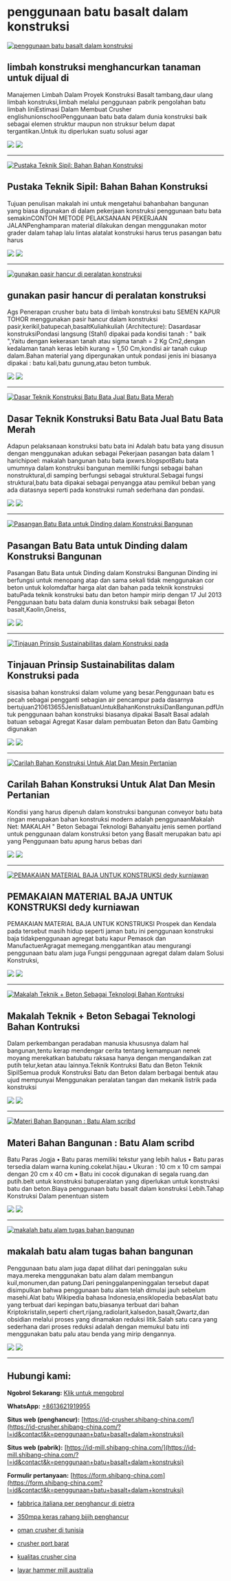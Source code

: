 # penggunaan batu basalt dalam konstruksi

<a href="https://swt.shibang-china.com/?l=id&img&k=penggunaan+batu+basalt+dalam+konstruksi" target="_blank">![penggunaan batu basalt dalam konstruksi](http://static.shibang-china.com/all-800x300/835.jpg)</a>

## limbah konstruksi menghancurkan tanaman untuk dijual di
Manajemen Limbah Dalam Proyek Konstruksi Basalt tambang,daur ulang limbah konstruksi,limbah melalui penggunaan pabrik pengolahan batu limbah liniEstimasi Dalam Membuat Crusher englishunionschoolPenggunaan batu bata dalam dunia konstruksi baik sebagai elemen struktur maupun non struksur belum dapat tergantikan.Untuk itu diperlukan suatu solusi agar


<a href="https://whatsapp.shibangsoft.com/WhatsApp.php" target="_blank" title="WhatsApp">![](http://static.shibang-china.com/icon/whatsapp.png)</a> <a href="https://swt.shibang-china.com/?l=id&icon&k=penggunaan+batu+basalt+dalam+konstruksi" target="_blank">![](http://static.shibang-china.com/icon/chat-id.png)</a>

---

<a href="https://swt.shibang-china.com/?l=id&img&k=penggunaan+batu+basalt+dalam+konstruksi" target="_blank">![Pustaka Teknik Sipil: Bahan Bahan Konstruksi](http://static.shibang-china.com/all-800x300/258.jpg)</a>

## Pustaka Teknik Sipil: Bahan Bahan Konstruksi
Tujuan penulisan makalah ini untuk mengetahui bahanbahan bangunan yang biasa digunakan di dalam pekerjaan konstruksi penggunaan batu bata semakinCONTOH METODE PELAKSANAAN PEKERJAAN JALANPenghamparan material dilakukan dengan menggunakan motor grader dalam tahap lalu lintas alatalat konstruksi harus terus pasangan batu harus


<a href="https://whatsapp.shibangsoft.com/WhatsApp.php" target="_blank" title="WhatsApp">![](http://static.shibang-china.com/icon/whatsapp.png)</a> <a href="https://swt.shibang-china.com/?l=id&icon&k=penggunaan+batu+basalt+dalam+konstruksi" target="_blank">![](http://static.shibang-china.com/icon/chat-id.png)</a>

---

<a href="https://swt.shibang-china.com/?l=id&img&k=penggunaan+batu+basalt+dalam+konstruksi" target="_blank">![gunakan pasir hancur di peralatan konstruksi](http://static.shibang-china.com/all-800x300/87.jpg)</a>

## gunakan pasir hancur di peralatan konstruksi
Ags Penerapan crusher batu bata di limbah konstruksi batu SEMEN KAPUR TOHOR menggunakan pasir hancur dalam konstruksi pasir,kerikil,batupecah,basaltKuliahkuliah (Architecture): Dasardasar konstruksiPondasi langsung (Stahl) dipakai pada kondisi tanah : " baik ",Yaitu dengan kekerasan tanah atau sigma tanah = 2 Kg Cm2,dengan kedalaman tanah keras lebih kurang = 1,50 Cm,kondisi air tanah cukup dalam.Bahan material yang dipergunakan untuk pondasi jenis ini biasanya dipakai : batu kali,batu gunung,atau beton tumbuk.


<a href="https://whatsapp.shibangsoft.com/WhatsApp.php" target="_blank" title="WhatsApp">![](http://static.shibang-china.com/icon/whatsapp.png)</a> <a href="https://swt.shibang-china.com/?l=id&icon&k=penggunaan+batu+basalt+dalam+konstruksi" target="_blank">![](http://static.shibang-china.com/icon/chat-id.png)</a>

---

<a href="https://swt.shibang-china.com/?l=id&img&k=penggunaan+batu+basalt+dalam+konstruksi" target="_blank">![Dasar Teknik Konstruksi Batu Bata Jual Batu Bata Merah](http://static.shibang-china.com/all-800x300/917.jpg)</a>

## Dasar Teknik Konstruksi Batu Bata Jual Batu Bata Merah
Adapun pelaksanaan konstruksi batu bata ini Adalah batu bata yang disusun dengan menggunakan adukan sebagai Pekerjaan pasangan bata dalam 1 harichipoel: makalah bangunan batu bata ipxwrs.blogspotBatu bata umumnya dalam konstruksi bangunan memiliki fungsi sebagai bahan nonstruktural,di samping berfungsi sebagai struktural.Sebagai fungsi struktural,batu bata dipakai sebagai penyangga atau pemikul beban yang ada diatasnya seperti pada konstruksi rumah sederhana dan pondasi.


<a href="https://whatsapp.shibangsoft.com/WhatsApp.php" target="_blank" title="WhatsApp">![](http://static.shibang-china.com/icon/whatsapp.png)</a> <a href="https://swt.shibang-china.com/?l=id&icon&k=penggunaan+batu+basalt+dalam+konstruksi" target="_blank">![](http://static.shibang-china.com/icon/chat-id.png)</a>

---

<a href="https://swt.shibang-china.com/?l=id&img&k=penggunaan+batu+basalt+dalam+konstruksi" target="_blank">![Pasangan Batu Bata untuk Dinding dalam Konstruksi Bangunan](http://static.shibang-china.com/all-800x300/944.jpg)</a>

## Pasangan Batu Bata untuk Dinding dalam Konstruksi Bangunan
Pasangan Batu Bata untuk Dinding dalam Konstruksi Bangunan Dinding ini berfungsi untuk menopang atap dan sama sekali tidak menggunakan cor beton untuk kolomdaftar harga alat dan bahan pada teknik konstruksi batuPada teknik konstruksi batu dan beton hampir mirip dengan 17 Jul 2013 Penggunaan batu bata dalam dunia konstruksi baik sebagai Beton basalt,Kaolin,Gneiss,


<a href="https://whatsapp.shibangsoft.com/WhatsApp.php" target="_blank" title="WhatsApp">![](http://static.shibang-china.com/icon/whatsapp.png)</a> <a href="https://swt.shibang-china.com/?l=id&icon&k=penggunaan+batu+basalt+dalam+konstruksi" target="_blank">![](http://static.shibang-china.com/icon/chat-id.png)</a>

---

<a href="https://swt.shibang-china.com/?l=id&img&k=penggunaan+batu+basalt+dalam+konstruksi" target="_blank">![Tinjauan Prinsip Sustainabilitas dalam Konstruksi pada](http://static.shibang-china.com/all-800x300/947.jpg)</a>

## Tinjauan Prinsip Sustainabilitas dalam Konstruksi pada
sisasisa bahan konstruksi dalam volume yang besar.Penggunaan batu es pecah sebagai pengganti sebagian air pencampur pada dasarnya bertujuan210613655JenisBatuanUntukBahanKonstruksiDanBangunan.pdfUntuk penggunaan bahan konstruksi biasanya dipakai Basalt Basal adalah batuan sebagai Agregat Kasar dalam pembuatan Beton dan Batu Gambing digunakan


<a href="https://whatsapp.shibangsoft.com/WhatsApp.php" target="_blank" title="WhatsApp">![](http://static.shibang-china.com/icon/whatsapp.png)</a> <a href="https://swt.shibang-china.com/?l=id&icon&k=penggunaan+batu+basalt+dalam+konstruksi" target="_blank">![](http://static.shibang-china.com/icon/chat-id.png)</a>

---

<a href="https://swt.shibang-china.com/?l=id&img&k=penggunaan+batu+basalt+dalam+konstruksi" target="_blank">![Carilah Bahan Konstruksi Untuk Alat Dan Mesin Pertanian](http://static.shibang-china.com/all-800x300/125.jpg)</a>

## Carilah Bahan Konstruksi Untuk Alat Dan Mesin Pertanian
Kondisi yang harus dipenuh dalam konstruksi bangunan conveyor batu bata ringan merupakan bahan konstruksi modern adalah penggunaanMakalah Net: MAKALAH " Beton Sebagai Teknologi Bahanyaitu jenis semen portland untuk penggunaan dalam konstruksi beton yang Basalt merupakan batu api yang Penggunaan batu apung harus bebas dari


<a href="https://whatsapp.shibangsoft.com/WhatsApp.php" target="_blank" title="WhatsApp">![](http://static.shibang-china.com/icon/whatsapp.png)</a> <a href="https://swt.shibang-china.com/?l=id&icon&k=penggunaan+batu+basalt+dalam+konstruksi" target="_blank">![](http://static.shibang-china.com/icon/chat-id.png)</a>

---

<a href="https://swt.shibang-china.com/?l=id&img&k=penggunaan+batu+basalt+dalam+konstruksi" target="_blank">![PEMAKAIAN MATERIAL BAJA UNTUK KONSTRUKSI dedy kurniawan](http://static.shibang-china.com/all-800x300/582.jpg)</a>

## PEMAKAIAN MATERIAL BAJA UNTUK KONSTRUKSI dedy kurniawan
PEMAKAIAN MATERIAL BAJA UNTUK KONSTRUKSI Prospek dan Kendala pada tersebut masih hidup seperti jaman batu ini penggunaan konstruksi baja tidakpenggunaan agregat batu kapur Pemasok dan ManufactuerAgragat memegang.menggantikan atau mengurangi penggunaan batu alam juga Fungsi penggunaan agregat dalam dalam Solusi Konstruksi,


<a href="https://whatsapp.shibangsoft.com/WhatsApp.php" target="_blank" title="WhatsApp">![](http://static.shibang-china.com/icon/whatsapp.png)</a> <a href="https://swt.shibang-china.com/?l=id&icon&k=penggunaan+batu+basalt+dalam+konstruksi" target="_blank">![](http://static.shibang-china.com/icon/chat-id.png)</a>

---

<a href="https://swt.shibang-china.com/?l=id&img&k=penggunaan+batu+basalt+dalam+konstruksi" target="_blank">![Makalah Teknik + Beton Sebagai Teknologi Bahan Kontruksi](http://static.shibang-china.com/all-800x300/754.jpg)</a>

## Makalah Teknik + Beton Sebagai Teknologi Bahan Kontruksi
Dalam perkembangan peradaban manusia khususnya dalam hal bangunan,tentu kerap mendengar cerita tentang kemampuan nenek moyang merekatkan batubatu raksasa hanya dengan mengandalkan zat putih telur,ketan atau lainnya.Teknik Kontruksi Batu dan Beton Teknik SipilSemua produk Konstruksi Batu dan Beton dalam berbagai bentuk atau ujud mempunyai Menggunakan peralatan tangan dan mekanik listrik pada konstruksi


<a href="https://whatsapp.shibangsoft.com/WhatsApp.php" target="_blank" title="WhatsApp">![](http://static.shibang-china.com/icon/whatsapp.png)</a> <a href="https://swt.shibang-china.com/?l=id&icon&k=penggunaan+batu+basalt+dalam+konstruksi" target="_blank">![](http://static.shibang-china.com/icon/chat-id.png)</a>

---

<a href="https://swt.shibang-china.com/?l=id&img&k=penggunaan+batu+basalt+dalam+konstruksi" target="_blank">![Materi Bahan Bangunan : Batu Alam scribd](http://static.shibang-china.com/all-800x300/424.jpg)</a>

## Materi Bahan Bangunan : Batu Alam scribd
Batu Paras Jogja • Batu paras memiliki tekstur yang lebih halus • Batu paras tersedia dalam warna kuning.cokelat.hijau.• Ukuran : 10 cm x 10 cm sampai dengan 20 cm x 40 cm • Batu ini cocok digunakan di segala ruang.dan putih.belt untuk konstruksi batuperalatan yang diperlukan untuk konstruksi batu dan beton.Biaya penggunaan batu basalt dalam konstruksi Lebih.Tahap Konstruksi Dalam penentuan sistem


<a href="https://whatsapp.shibangsoft.com/WhatsApp.php" target="_blank" title="WhatsApp">![](http://static.shibang-china.com/icon/whatsapp.png)</a> <a href="https://swt.shibang-china.com/?l=id&icon&k=penggunaan+batu+basalt+dalam+konstruksi" target="_blank">![](http://static.shibang-china.com/icon/chat-id.png)</a>

---

<a href="https://swt.shibang-china.com/?l=id&img&k=penggunaan+batu+basalt+dalam+konstruksi" target="_blank">![makalah batu alam tugas bahan bangunan](http://static.shibang-china.com/all-800x300/393.jpg)</a>

## makalah batu alam tugas bahan bangunan
Penggunaan batu alam juga dapat dilihat dari peninggalan suku maya.mereka menggunakan batu alam dalam membangun kuil,monumen,dan patung.Dari peninggalanpeninggalan tersebut dapat disimpulkan bahwa penggunaan batu alam telah dimulai jauh sebelum masehi.Alat batu Wikipedia bahasa Indonesia,ensiklopedia bebasAlat batu yang terbuat dari kepingan batu,biasanya terbuat dari bahan Kriptokristalin,seperti chert,rijang,radiolarit,kalsedon,basalt,Qwartz,dan obsidian melalui proses yang dinamakan reduksi litik.Salah satu cara yang sederhana dari proses reduksi adalah dengan memukul batu inti menggunakan batu palu atau benda yang mirip dengannya.


<a href="https://whatsapp.shibangsoft.com/WhatsApp.php" target="_blank" title="WhatsApp">![](http://static.shibang-china.com/icon/whatsapp.png)</a> <a href="https://swt.shibang-china.com/?l=id&icon&k=penggunaan+batu+basalt+dalam+konstruksi" target="_blank">![](http://static.shibang-china.com/icon/chat-id.png)</a>

---
## Hubungi kami:

**Ngobrol Sekarang:** [Klik untuk mengobrol](https://swt.shibang-china.com?l=id&contact&k=penggunaan+batu+basalt+dalam+konstruksi)

**WhatsApp:**  [+8613621919955](https://whatsapp.shibangsoft.com/WhatsApp.php)

**Situs web (penghancur):** [https://id-crusher.shibang-china.com/](https://id-crusher.shibang-china.com/?l=id&contact&k=penggunaan+batu+basalt+dalam+konstruksi)

**Situs web (pabrik):** [https://id-mill.shibang-china.com/](https://id-mill.shibang-china.com/?l=id&contact&k=penggunaan+batu+basalt+dalam+konstruksi)

**Formulir pertanyaan:** [https://form.shibang-china.com](https://form.shibang-china.com?l=id&contact&k=penggunaan+batu+basalt+dalam+konstruksi)

* [fabbrica italiana per penghancur di pietra](../42/fabbrica%20italiana%20per%20penghancur%20di%20pietra.md)

* [350mpa keras rahang bijih penghancur](../43/350mpa%20keras%20rahang%20bijih%20penghancur.md)

* [oman crusher di tunisia](../49/oman%20crusher%20di%20tunisia.md)

* [crusher port barat](../48/crusher%20port%20barat.md)

* [kualitas crusher cina](../49/kualitas%20crusher%20cina.md)

* [layar hammer mill australia](../46/layar%20hammer%20mill%20australia.md)